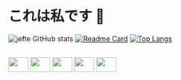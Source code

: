 # これは私です 👋

![jefte GitHub stats](https://github-readme-stats.vercel.app/api?username=jeftepaula&show_icons=true&theme=tokyonight)
[![Readme Card](https://github-readme-stats.vercel.app/api/pin/?username=jeftepaula&repo=Orcamento-project)](https://jeftepaula.github.io/Orcamento-project)
[![Top Langs](https://github-readme-stats.vercel.app/api/top-langs/?username=jeftepaula)](https://github.com/anuraghazra/github-readme-stats)

##
<div>
  <img height="30" width="40" src="https://cdn.jsdelivr.net/gh/devicons/devicon/icons/html5/html5-original.svg" />
  <img height="30" width="40" src="https://cdn.jsdelivr.net/gh/devicons/devicon/icons/css3/css3-original.svg" />
  <img height="30" width="40" src="https://cdn.jsdelivr.net/gh/devicons/devicon/icons/javascript/javascript-original.svg" />
  <img height="30" width="40" src="https://cdn.jsdelivr.net/gh/devicons/devicon/icons/cplusplus/cplusplus-original.svg" />
  <img height="30" width="40" src="https://cdn.jsdelivr.net/gh/devicons/devicon/icons/git/git-original.svg" />
</div>
